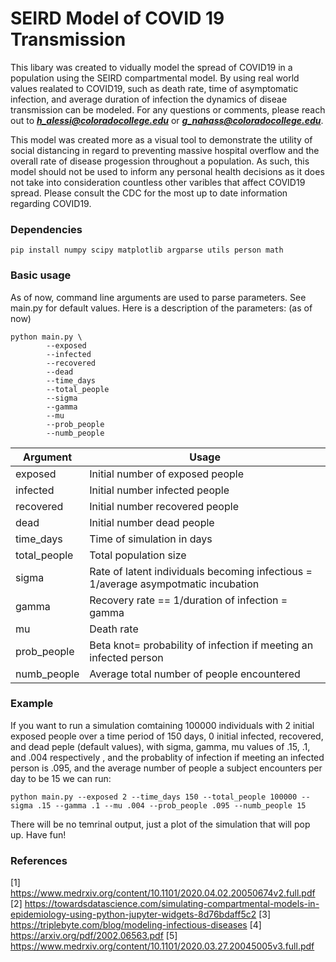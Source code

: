 # SEIRD Model of COVID 19 Transmission


This libary was created to vidually model the spread of COVID19 in a population using the SEIRD compartmental model. By using real world values realated to COVID19, such as death rate, time of asymptomatic infection, and average duration of infection the dynamics of diseae transmission can be modeled. For any questions or comments, please reach out to ***h_alessi@coloradocollege.edu*** or ***g_nahass@coloradocollege.edu***.

This model was created more as a visual tool to demonstrate the utility of social distancing in regard to preventing massive hospital overflow and the overall rate of disease progession throughout a population. As such, this model should not be used to inform any personal health decisions as it does not take into consideration countless other varibles that affect COVID19 spread. Please consult the CDC for the most up to date information regarding COVID19.

### Dependencies

 ```pip install numpy scipy matplotlib argparse utils person math```

### Basic usage

As of now, command line arguments are used to parse parameters. See main.py for default values. Here is a description of the parameters: (as of now)

```
python main.py \
        --exposed        
        --infected        
        --recovered         
        --dead      
        --time_days 
        --total_people         
        --sigma      
        --gamma 
        --mu 
        --prob_people 
        --numb_people
```

  Argument              | Usage          
----------------------- | ------------------
exposed                 | Initial number of exposed people
infected                | Initial number infected people
recovered               | Initial number recovered people
dead                    | Initial number dead people
time_days               | Time of simulation in days
total_people            | Total population size
sigma                   | Rate of latent individuals becoming infectious = 1/average asympotmatic incubation
gamma                   | Recovery rate == 1/duration of infection = gamma
mu                      | Death rate
prob_people             | Beta knot= probability of infection if meeting an infected person
numb_people             | Average total number of people encountered


### Example

If you want to run a simulation comtaining 100000 individuals with 2 initial exposed people over a time period of 150 days, 0 initial infected, recovered, and dead peple (default values), with sigma, gamma, mu values of .15, .1, and .004 respectively , and the probablity of infection if meeting an infected person is .095, and the average number of people a subject encounters per day to be 15 we can run:

```python main.py --exposed 2 --time_days 150 --total_people 100000 --sigma .15 --gamma .1 --mu .004 --prob_people .095 --numb_people 15```

There will be no temrinal output, just a plot of the simulation that will pop up. Have fun!


### References
[1] https://www.medrxiv.org/content/10.1101/2020.04.02.20050674v2.full.pdf
[2] https://towardsdatascience.com/simulating-compartmental-models-in-epidemiology-using-python-jupyter-widgets-8d76bdaff5c2
[3] https://triplebyte.com/blog/modeling-infectious-diseases
[4] https://arxiv.org/pdf/2002.06563.pdf
[5] https://www.medrxiv.org/content/10.1101/2020.03.27.20045005v3.full.pdf
